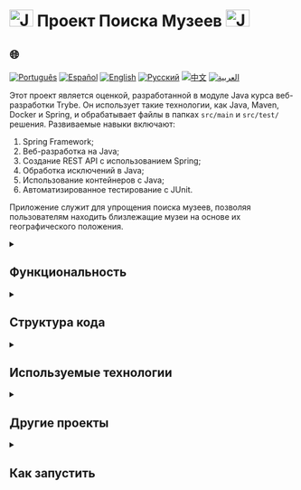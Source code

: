 # <img src="https://cdn-icons-png.flaticon.com/128/226/226777.png" alt="Java Projects Logo" width="42" height="30" /> Проект Поиска Музеев <img src="https://cdn-icons-png.flaticon.com/128/226/226777.png" alt="Java Projects Logo" width="42" height="30" />

## 🌐 
[![Português](https://img.shields.io/badge/Português-green)](https://github.com/SamuelRocha91/localizadorDeMuseus/blob/main/README.md) 
[![Español](https://img.shields.io/badge/Español-yellow)](https://github.com/SamuelRocha91/localizadorDeMuseus/blob/main/README_es.md) 
[![English](https://img.shields.io/badge/English-blue)](https://github.com/SamuelRocha91/localizadorDeMuseus/blob/main/README_en.md) 
[![Русский](https://img.shields.io/badge/Русский-lightgrey)](https://github.com/SamuelRocha91/localizadorDeMuseus/blob/main/README_ru.md) 
[![中文](https://img.shields.io/badge/中文-red)](https://github.com/SamuelRocha91/localizadorDeMuseus/Agrix/blob/main/README_ch.md) 
[![العربية](https://img.shields.io/badge/العربية-orange)](https://github.com/SamuelRocha91/localizadorDeMuseus/blob/main/README_ar.md)

<p>Этот проект является оценкой, разработанной в модуле Java курса веб-разработки Trybe. Он использует такие технологии, как Java, Maven, Docker и Spring, и обрабатывает файлы в папках <code>src/main</code> и <code>src/test/</code> решения. Развиваемые навыки включают:</p>
<ol>
  <li>Spring Framework;</li>
  <li>Веб-разработка на Java;</li>
  <li>Создание REST API с использованием Spring;</li>
  <li>Обработка исключений в Java;</li>
  <li>Использование контейнеров с Java;</li>
  <li>Автоматизированное тестирование с JUnit.</li>
</ol>
<p>Приложение служит для упрощения поиска музеев, позволяя пользователям находить близлежащие музеи на основе их географического положения.</p>

<details>
  <summary><h2>Функциональность</h2></summary>
  - **Регистрация музеев**: Позволяет добавлять новые музеи в систему.
  - **Поиск ближайших музеев**: Пользователи могут находить ближайшие музеи по своим географическим координатам.
  - **Запрос конкретных музеев**: Позволяет искать музеи по их идентификатору.
</details>

<details>
  <summary><h2>Структура кода</h2></summary>
  Код организован в контроллере, который управляет маршрутами и взаимодействиями с сервисом музеев. Пример контроллера для музеев представлен ниже:

  ```java
  @RestController
  @RequestMapping("/museums")
  public class MuseumController {
      // Код опущен для краткости...
  }
  ```
</details>

<details>
  <summary><h2>Используемые технологии</h2></summary>
  - **Java**: Основной язык программирования.
  - **Spring Boot**: Фреймворк для создания веб-приложений и REST API.
  - **Maven**: Инструмент для управления проектами Java.
  - **Docker**: Платформа для создания и управления контейнерами.
  - **JUnit**: Библиотека для автоматизированного тестирования на Java.
</details>

<details>
  <summary><h2>Другие проекты</h2></summary>
  - 🗳️ [Система голосования](https://github.com/SamuelRocha91/sistemaDeVotacao/blob/main/README_ru.md)
  - 📃 [Правила прогрессии](https://github.com/SamuelRocha91/project_rule_of_progression/blob/main/README_ru.md)
  - 🌱 [Agrix](https://github.com/SamuelRocha91/Agrix/blob/main/README_ru.md)
</details>

<details>
  <summary><h2>Как запустить</h2></summary>
  1. Клонируйте этот репозиторий на свой локальный компьютер:
     ```sh
     git clone https://github.com/SamuelRocha91/localizadorDeMuseus.git
     ```

  2. Перейдите в директорию проекта.

  3. Скомпилируйте и запустите приложение, используя Maven или Docker по вашему выбору.
</details>
